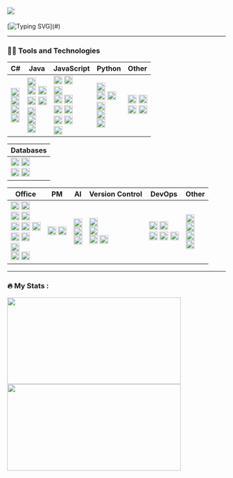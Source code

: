 # ![](https://komarev.com/ghpvc/?username=MohammadShabib&label=PROFILE+VIEWS&color=green)
[![Typing SVG](https://readme-typing-svg.demolab.com?font=Fira+Code&size=50&pause=1000&random=false&width=435&height=100&lines=Hi!.....)](#)

---

### 👨‍💻 Tools and Technologies 

| C# | Java | JavaScript | Python | Other |
|----|----|---|---|---|
| <img alt="C#" src="https://custom-icon-badges.demolab.com/badge/C%23-%23239120.svg?logo=cshrp&logoColor=white" height="20"> <br> <img alt=".NET" src="https://img.shields.io/badge/.NET-512BD4?logo=dotnet&logoColor=fff" height="20"> <br>  <img alt="NuGet" src="https://img.shields.io/badge/NuGet-004880?logo=nuget&logoColor=fff" height="20"> <br> <img alt="Rider" src="https://img.shields.io/badge/Rider-000?logo=rider&logoColor=fff)" height="20"> <br> | <img alt="Java" src="https://custom-icon-badges.demolab.com/badge/Java-007396.svg?logo=java&logoColor=white" height="20"> <br> <img alt="Spring" src="https://img.shields.io/badge/Spring-6DB33F.svg?logo=spring&logoColor=white" height="20"> <img alt="Spring Boot" src="https://img.shields.io/badge/Spring Boot-6DB33F.svg?logo=springboot&logoColor=white" height="20"> <br> <img alt="JUnit" src="https://custom-icon-badges.demolab.com/badge/JUnit-F5F5F5.svg?logo=Junit" height="20"> <img alt="Mockito" src="https://custom-icon-badges.demolab.com/badge/Mockito-C6D9C9.svg?logo=mockito2" height="20"> <br> <img alt="Gradle" src="https://img.shields.io/badge/Gradle-02303A.svg?logo=gradle&logoColor=white" height="20"> <br> <img alt="JProfiler" src="https://custom-icon-badges.demolab.com/badge/JProfiler-0993E2.svg?logo=jprofiler" height="20"> <br> <img alt="IntelliJ" src="https://img.shields.io/badge/IntelliJ-000000.svg?logo=intellijidea&logoColor=white" height="20"> | <img alt="JavaScript" src="https://img.shields.io/badge/JavaScript-F7DF1E.svg?logo=javascript&logoColor=black" height="20"> <img alt="Node.js" src="https://img.shields.io/badge/Node.js-43853D.svg?logo=node.js&logoColor=white" height="20"> <br> <img alt="Selenium" src="https://img.shields.io/badge/Selenium-43B02A?logo=selenium&logoColor=fff" height="20"> <br> <img alt="React" src="https://img.shields.io/badge/React-20232a.svg?logo=react&logoColor=%2361DAFB" height="20"> <img alt="Express.js" src="https://img.shields.io/badge/Express.js-404d59.svg?logo=express&logoColor=white" height="20"> <br> <img alt="Bootstrap" src="https://img.shields.io/badge/Bootstrap-7952B3.svg?logo=bootstrap&logoColor=white" height="20"> <img alt="Ant Design" src="https://img.shields.io/badge/Ant Design-0170FE.svg?logo=antdesign&logoColor=white" height="20"> <br> <img alt="CSS" src="https://img.shields.io/badge/CSS-1572B6.svg?logo=css3&logoColor=white" height="20"> <img alt="HTML" src="https://img.shields.io/badge/HTML-E34F26.svg?logo=html5&logoColor=white" height="20"> <br> <img alt="WebStorm" src="https://img.shields.io/badge/WebStorm-000000.svg?logo=webstorm&logoColor=white" height="20"> |<img alt="Python" src="https://img.shields.io/badge/Python-14354C.svg?logo=python&logoColor=white" height="20"> <br> <img alt="NumPy" src="https://img.shields.io/badge/Numpy-013243.svg?logo=numpy&logoColor=white" height="20"> <img alt="Pandas" src="https://img.shields.io/badge/Pandas-150458.svg?logo=pandas&logoColor=white" height="20"> <br> <img alt="Jupyter" src="https://img.shields.io/badge/Jupyter-F37626.svg?logo=Jupyter&logoColor=white" height="20"> <br> <img alt="Selenium" src="https://img.shields.io/badge/Selenium-43B02A?logo=selenium&logoColor=fff" height="20"> <br> <img alt="PyCharm" src ="https://img.shields.io/badge/PyCharm-000000.svg?logo=pycharm&logoColor=white" height="20"> | <img alt="Bash" src="https://img.shields.io/badge/Bash-121011.svg?logo=gnu-bash&logoColor=white" height="20"> <img alt="MIPS Assembly" src="https://custom-icon-badges.demolab.com/badge/Assembly-525252.svg?logo=asm-hex&logoColor=white" height="20"> <br> <img alt="C" src="https://custom-icon-badges.demolab.com/badge/C-03599C.svg?logo=c-in-hexagon&logoColor=white" height="20"> <img alt="C++" src="https://custom-icon-badges.demolab.com/badge/C++-9C033A.svg?logo=cpp2&logoColor=white" height="20"> |

| Databases|
|-----------|
| <img alt="Aerospike" src ="https://img.shields.io/badge/Aerospike-C22127.svg?logo=aerospike&logoColor=white" height="20"> <img alt="MongoDB" src ="https://img.shields.io/badge/MongoDB-4ea94b.svg?logo=mongodb&logoColor=white" height="20"> <br> <img alt="MySQL" src ="https://img.shields.io/badge/MySQL-4479A1?logo=mysql&logoColor=fff" height="20"> <img alt="PostgreSQL" src ="https://img.shields.io/badge/PostgreSQL-316192.svg?logo=postgresql&logoColor=white" height="20">  |

| Office | PM | AI | Version Control | DevOps |  Other |
|-------------------------------|-------------------------------|-----------------------|--------------------------------------|-----------------------------|----------------|
| <img alt="Nokia" src="https://img.shields.io/badge/Nokia-005AFF.svg?logo=Nokia&logoColor=white" height="20"> <img alt="R365" src="https://custom-icon-badges.demolab.com/badge/Restaurant365-ff0000.svg?logo=r365" height="20"> <br> <img alt="Zoom" src="https://img.shields.io/badge/Zoom-2D8CFF?logo=zoom&logoColor=white" height="20"> <img alt="Slack" src="https://img.shields.io/badge/Slack-4A154B?logo=slack&logoColor=fff" height="20"> <br> <img alt="Teams" src="https://img.shields.io/badge/Teams-6264A7.svg?logo=microsoftteams&logoColor=white" height="20"> <img alt="SharePoint" src="https://img.shields.io/badge/SharePoint-0078D4.svg?logo=microsoftsharepoint&logoColor=white" height="20"> <img alt="OneDrive" src="https://img.shields.io/badge/OneDrive-0078D4.svg?logo=microsoftonedrive&logoColor=white" height="20"> <br> <img alt="PowerPoint" src="https://img.shields.io/badge/PowerPoint-B7472A.svg?logo=microsoftpowerpoint&logoColor=white" height="20"> <img alt="Google Sheets" src="https://img.shields.io/badge/Sheets-34A853.svg?logo=google%20sheets&logoColor=white" height="20"> <br> <img alt="Brave" src="https://img.shields.io/badge/Brave-FB542B?logo=Brave&logoColor=white" height="20"> <br> <img alt="Ubuntu" src="https://img.shields.io/badge/Ubuntu-E95420.svg?logo=Ubuntu&logoColor=white" height="20"> <img alt="Windows" src="https://custom-icon-badges.demolab.com/badge/Windows-0078D6?logo=windows11&logoColor=white" height="20"> | <img alt="Jira" src="https://img.shields.io/badge/Jira-0052CC.svg?logo=jira&logoColor=white" height="20"> <img alt="Confluence" src="https://img.shields.io/badge/Confluence-172B4D.svg?logo=confluence&logoColor=white" height="20"> | <img alt="ChatGPT" src="https://img.shields.io/badge/ChatGPT-74aa9c?logo=openai&logoColor=whitet" height="20"> <br> <img alt="Claude" src="https://img.shields.io/badge/Claude-D97757?logo=claude&logoColor=fff" height="20"> <br> <img alt="GitHub Copilot" src="https://img.shields.io/badge/GitHub%20Copilot-000?logo=githubcopilot&logoColor=fff" height="20"> | <img alt="Git" src="https://img.shields.io/badge/Git-F05033.svg?logo=git&logoColor=white" height="20"> <br> <img alt="GitHub" src="https://img.shields.io/badge/GitHub-181717.svg?logo=github&logoColor=white" height="20"> <br> <img alt="GitLab" src="https://img.shields.io/badge/GitLab-FC6D26?logo=gitlab&logoColor=fff" height="20"> <img alt="Gerrit" src="https://custom-icon-badges.demolab.com/badge/Gerrit-FFF7D4.svg?logo=gerrit2" height="20"> | <img alt="Docker" src="https://img.shields.io/badge/Docker-2496ED.svg?logo=docker&logoColor=white" height="20"> <img alt="Kubernetes" src="https://img.shields.io/badge/Kubernetes-326CE5.svg?logo=Kubernetes&logoColor=white" height="20"> <br> <img alt="GitLab CI//CD" src="https://img.shields.io/badge/GitLab%20CI/CD-FC6D26?logo=gitlab&logoColor=fff" height="20"> <img alt="Jenkins" src="https://img.shields.io/badge/Jenkins-D24939.svg?logo=jenkins&logoColor=white" height="20"> <img alt="SonarQube" src="https://img.shields.io/badge/SonarQube-4E9BCD.svg?logo=sonarqube&logoColor=white" height="20"> | <img alt="Kafka" src="https://custom-icon-badges.demolab.com/badge/Kafka-ffffff.svg?logo=kafka&logoColor=000" height="20">  <br> <img alt="Microsoft Azure" src="https://custom-icon-badges.demolab.com/badge/Microsoft%20Azure-0089D6?logo=msazure&logoColor=white" height="20"> <br> <img alt="Postman" src="https://img.shields.io/badge/Postman-FF6C37?logo=postman&logoColor=white" height="20"> <br> <img alt="Stack Overflow" src="https://img.shields.io/badge/-Stack%20Overflow-FE7A16?logo=stack-overflow&logoColor=white" height="20"> |

---

### 🔥  My Stats :
<p>
  <img src="https://streak-stats.demolab.com?user=MohammadShabib&theme=dark&card_width=400&background=141321" width="400" height="200" />
  <img src="https://github-readme-stats.vercel.app/api/top-langs/?username=MohammadShabib&hide=Jupyter%20Notebook,Yacc,HTML&langs_count=6&layout=compact&theme=radical" width="400" height="200" />
</p>

